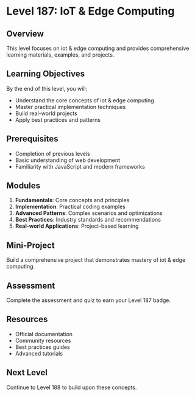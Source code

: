 # Level 187: IoT & Edge Computing

## Overview
This level focuses on iot & edge computing and provides comprehensive learning materials, examples, and projects.

## Learning Objectives
By the end of this level, you will:
- Understand the core concepts of iot & edge computing
- Master practical implementation techniques
- Build real-world projects
- Apply best practices and patterns

## Prerequisites
- Completion of previous levels
- Basic understanding of web development
- Familiarity with JavaScript and modern frameworks

## Modules
1. **Fundamentals**: Core concepts and principles
2. **Implementation**: Practical coding examples
3. **Advanced Patterns**: Complex scenarios and optimizations
4. **Best Practices**: Industry standards and recommendations
5. **Real-world Applications**: Project-based learning

## Mini-Project
Build a comprehensive project that demonstrates mastery of iot & edge computing.

## Assessment
Complete the assessment and quiz to earn your Level 187 badge.

## Resources
- Official documentation
- Community resources
- Best practices guides
- Advanced tutorials

## Next Level
Continue to Level 188 to build upon these concepts.
